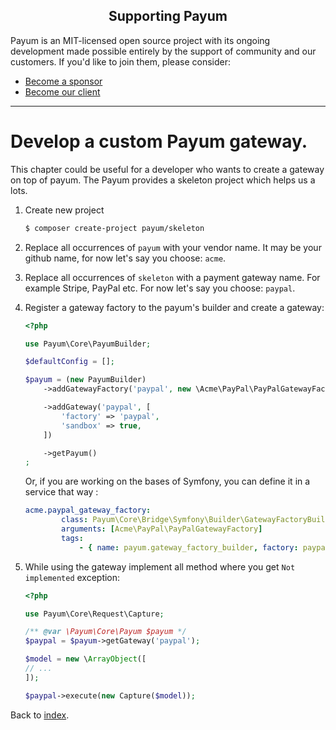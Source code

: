 <h2 align="center">Supporting Payum</h2>

Payum is an MIT-licensed open source project with its ongoing development made possible entirely by the support of community and our customers. If you'd like to join them, please consider:

- [Become a sponsor](https://www.patreon.com/makasim)
- [Become our client](http://forma-pro.com/)

---

# Develop a custom Payum gateway.

This chapter could be useful for a developer who wants to create a gateway on top of payum.
The Payum provides a skeleton project which helps us a lots.

1. Create new project
   
   ```bash
   $ composer create-project payum/skeleton
   ```
2. Replace all occurrences of `payum` with your vendor name. It may be your github name, for now let's say you choose: `acme`.
3. Replace all occurrences of `skeleton` with a payment gateway name. For example Stripe, PayPal etc. For now let's say you choose: `paypal`.
4. Register a gateway factory to the payum's builder and create a gateway:
   
   ```php
   <?php
   
   use Payum\Core\PayumBuilder;
   
   $defaultConfig = [];
   
   $payum = (new PayumBuilder)
       ->addGatewayFactory('paypal', new \Acme\PayPal\PayPalGatewayFactory($defaultConfig))

       ->addGateway('paypal', [
           'factory' => 'paypal',
           'sandbox' => true,
       ])
   
       ->getPayum()
   ;
   ```
   
   Or, if you are working on the bases of Symfony, you can define it in a service that way :
   
   ```yml
   acme.paypal_gateway_factory:
           class: Payum\Core\Bridge\Symfony\Builder\GatewayFactoryBuilder
           arguments: [Acme\PayPal\PayPalGatewayFactory]
           tags:
               - { name: payum.gateway_factory_builder, factory: paypal }
   ```

5. While using the gateway implement all method where you get `Not implemented` exception:
   
   ```php
   <?php
   
   use Payum\Core\Request\Capture;
   
   /** @var \Payum\Core\Payum $payum */
   $paypal = $payum->getGateway('paypal');
   
   $model = new \ArrayObject([
   // ...
   ]);
   
   $paypal->execute(new Capture($model));
   ```

Back to [index](../index.md).
